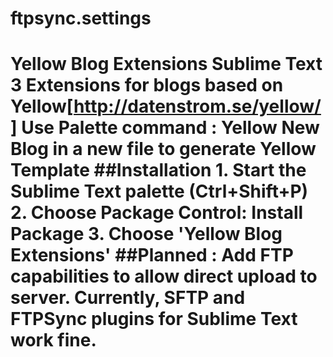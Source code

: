 # ftpsync.settings
# Yellow Blog Extensions Sublime Text 3 Extensions for blogs based on Yellow[http://datenstrom.se/yellow/]  Use Palette command : Yellow New Blog in a new file to generate Yellow Template  ##Installation   1. Start the Sublime Text palette (Ctrl+Shift+P) 2. Choose Package Control: Install Package 3. Choose 'Yellow Blog Extensions'  ##Planned : Add FTP capabilities to allow direct upload to server. Currently, SFTP and FTPSync plugins for Sublime Text work fine.
